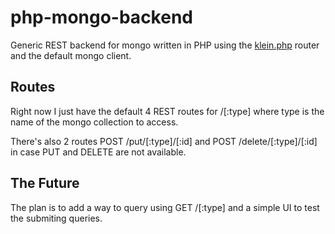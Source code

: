 # php-mongo-backend

Generic REST backend for mongo written in PHP using the [klein.php](https://github.com/chriso/klein.php) router and the default mongo client.

## Routes

Right now I just have the default 4 REST routes for /[:type] where type is the name of the mongo collection to access.

There's also 2 routes POST /put/[:type]/[:id] and POST /delete/[:type]/[:id] in case PUT and DELETE are not available.

## The Future

The plan is to add a way to query using GET /[:type] and a simple UI to test the submiting queries.
